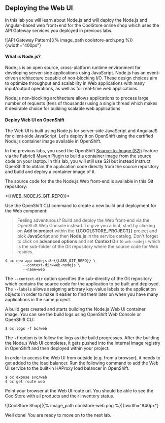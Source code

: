 ## Deploying the Web UI

In this lab you will learn about Node.js and will deploy the Node.js and Angular-based web front+end for the CoolStore online shop which uses the API Gateway services you deployed in previous labs. 

![API Gateway Pattern]({% image_path coolstore-arch.png %}){:width="400px"}

#### What is Node.js?

Node.js is an open source, cross-platform runtime environment for developing server-side applications using JavaScript. Node.js has an event-driven architecture capable of non-blocking I/O. These design choices aim to optimize throughput and scalability in Web applications with many input/output operations, as well as for real-time web applications.

Node.js non-blocking architecture allows applications to process large number of requests (tens of thousands) using a single thread which makes it desirable choice for building scalable web applications.

#### Deploy Web UI on OpenShift

The Web UI is built using Node.js for server-side JavaScript and AngularJS for client-side JavaScript. Let's deploy it on OpenShift using the certified Node.js container image available in OpenShift. 

In the previous labs, you used the OpenShift [Source-to-Image (S2I)]({{OPENSHIFT_DOCS_BASE}}/architecture/core_concepts/builds_and_image_streams.html#source-build) feature via the [Fabric8 Maven Plugin](https://maven.fabric8.io) to build a container image from the source code on your laptop. In this lab, you will still use S2I but instead instruct OpenShift to obtain the application code directly from the source repository and build and deploy a container image of it.

The source code for the the Node.js Web front-end is available in this Git repository: 

<{{WEB_NODEJS_GIT_REPO}}>

Use the OpenShift CLI command to create a new build and deployment for the Web component:

> Feeling adventurous? Build and deploy the Web front-end via the OpenShift Web Console instead. To give you a hint, start by clicking on **Add to project** within the **{{COOLSTORE_PROJECT}}** project and pick **JavaScript** and then **Node.js** in the service catalog. Don't forget to click on **advanced options** and set **Context Dir** to `web-nodejs` which is the sub-folder of the Git repository where the source code for Web resides.

~~~shell
$ oc new-app nodejs:8~{{LABS_GIT_REPO}} \
        --context-dir=web-nodejs \
        --name=web 
~~~

The `--context-dir` option specifies the sub-directly of the Git repository which contains the source code for the application to be built and deployed. The `--labels` allows assigning arbitrary key-value labels to the application objects in order to make it easier to find them later on when you have many applications in the same project.

A build gets created and starts building the Node.js Web UI container image. You can see the build logs using OpenShift Web Console or OpenShift CLI:

~~~shell
$ oc logs -f bc/web
~~~

The `-f` option is to follow the logs as the build progresses. After the building the Node.s Web UI completes, it gets pushed into the internal image registry in OpenShift and then deployed within your project.

In order to access the Web UI from outside (e.g. from a browser), it needs to get added to the load balancer. Run the following command to add the Web UI service to the built-in HAProxy load balancer in OpenShift.

~~~shell
$ oc expose svc/web
$ oc get route web
~~~

Point your browser at the Web UI route url. You should be able to see the CoolStore with all products and their inventory status.

![CoolStore Shop]({% image_path coolstore-web.png %}){:width="840px"}

Well done! You are ready to move on to the next lab.